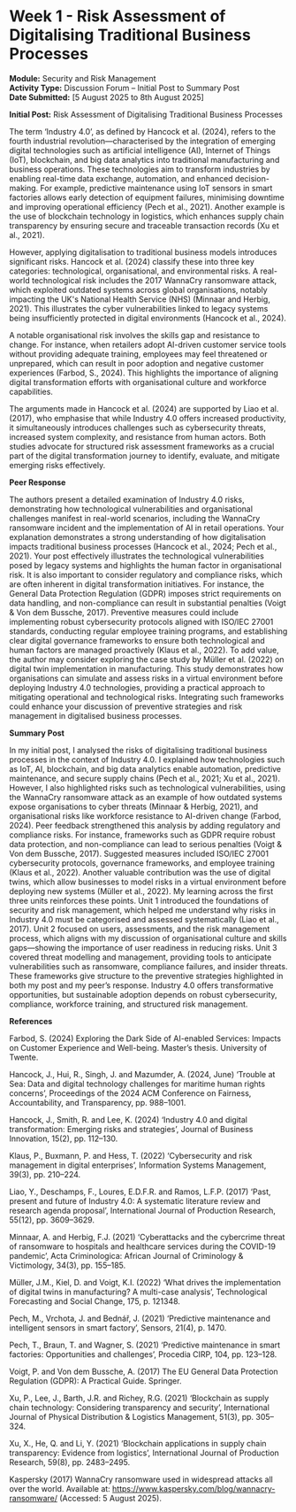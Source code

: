 # Week 1 - Risk Assessment of Digitalising Traditional Business Processes

**Module:** Security and Risk Management  
**Activity Type:** Discussion Forum – Initial Post to Summary Post  
**Date Submitted:** [5 August 2025 to 8th August 2025]

**Initial Post:** Risk Assessment of Digitalising Traditional Business Processes

The term ‘Industry 4.0’, as defined by Hancock et al. (2024), refers to the fourth industrial revolution—characterised by the integration of emerging digital technologies such as artificial intelligence (AI), Internet of Things (IoT), blockchain, and big data analytics into traditional manufacturing and business operations. These technologies aim to transform industries by enabling real-time data exchange, automation, and enhanced decision-making. For example, predictive maintenance using IoT sensors in smart factories allows early detection of equipment failures, minimising downtime and improving operational efficiency (Pech et al., 2021). Another example is the use of blockchain technology in logistics, which enhances supply chain transparency by ensuring secure and traceable transaction records (Xu et al., 2021).

However, applying digitalisation to traditional business models introduces significant risks. Hancock et al. (2024) classify these into three key categories: technological, organisational, and environmental risks. A real-world technological risk includes the 2017 WannaCry ransomware attack, which exploited outdated systems across global organisations, notably impacting the UK's National Health Service (NHS) (Minnaar and Herbig, 2021). This illustrates the cyber vulnerabilities linked to legacy systems being insufficiently protected in digital environments (Hancock et al., 2024).

A notable organisational risk involves the skills gap and resistance to change. For instance, when retailers adopt AI-driven customer service tools without providing adequate training, employees may feel threatened or unprepared, which can result in poor adoption and negative customer experiences (Farbod, S., 2024). This highlights the importance of aligning digital transformation efforts with organisational culture and workforce capabilities.

The arguments made in Hancock et al. (2024) are supported by Liao et al. (2017), who emphasise that while Industry 4.0 offers increased productivity, it simultaneously introduces challenges such as cybersecurity threats, increased system complexity, and resistance from human actors. Both studies advocate for structured risk assessment frameworks as a crucial part of the digital transformation journey to identify, evaluate, and mitigate emerging risks effectively.

**Peer Response**

The authors present a detailed examination of Industry 4.0 risks, demonstrating how technological vulnerabilities and organisational challenges manifest in real-world scenarios, including the WannaCry ransomware incident and the implementation of AI in retail operations. Your explanation demonstrates a strong understanding of how digitalisation impacts traditional business processes (Hancock et al., 2024; Pech et al., 2021).
Your post effectively illustrates the technological vulnerabilities posed by legacy systems and highlights the human factor in organisational risk. It is also important to consider regulatory and compliance risks, which are often inherent in digital transformation initiatives. For instance, the General Data Protection Regulation (GDPR) imposes strict requirements on data handling, and non-compliance can result in substantial penalties (Voigt & Von dem Bussche, 2017). Preventive measures could include implementing robust cybersecurity protocols aligned with ISO/IEC 27001 standards, conducting regular employee training programs, and establishing clear digital governance frameworks to ensure both technological and human factors are managed proactively (Klaus et al., 2022).
To add value, the author may consider exploring the case study by Müller et al. (2022) on digital twin implementation in manufacturing. This study demonstrates how organisations can simulate and assess risks in a virtual environment before deploying Industry 4.0 technologies, providing a practical approach to mitigating operational and technological risks. Integrating such frameworks could enhance your discussion of preventive strategies and risk management in digitalised business processes.

**Summary Post**

In my initial post, I analysed the risks of digitalising traditional business processes in the context of Industry 4.0. I explained how technologies such as IoT, AI, blockchain, and big data analytics enable automation, predictive maintenance, and secure supply chains (Pech et al., 2021; Xu et al., 2021). However, I also highlighted risks such as technological vulnerabilities, using the WannaCry ransomware attack as an example of how outdated systems expose organisations to cyber threats (Minnaar & Herbig, 2021), and organisational risks like workforce resistance to AI-driven change (Farbod, 2024).
Peer feedback strengthened this analysis by adding regulatory and compliance risks. For instance, frameworks such as GDPR require robust data protection, and non-compliance can lead to serious penalties (Voigt & Von dem Bussche, 2017). Suggested measures included ISO/IEC 27001 cybersecurity protocols, governance frameworks, and employee training (Klaus et al., 2022). Another valuable contribution was the use of digital twins, which allow businesses to model risks in a virtual environment before deploying new systems (Müller et al., 2022).
My learning across the first three units reinforces these points. Unit 1 introduced the foundations of security and risk management, which helped me understand why risks in Industry 4.0 must be categorised and assessed systematically (Liao et al., 2017). Unit 2 focused on users, assessments, and the risk management process, which aligns with my discussion of organisational culture and skills gaps—showing the importance of user readiness in reducing risks. Unit 3 covered threat modelling and management, providing tools to anticipate vulnerabilities such as ransomware, compliance failures, and insider threats. These frameworks give structure to the preventive strategies highlighted in both my post and my peer’s response.
Industry 4.0 offers transformative opportunities, but sustainable adoption depends on robust cybersecurity, compliance, workforce training, and structured risk management.

**References**

Farbod, S. (2024) Exploring the Dark Side of AI-enabled Services: Impacts on Customer Experience and Well-being. Master’s thesis. University of Twente.

Hancock, J., Hui, R., Singh, J. and Mazumder, A. (2024, June) ‘Trouble at Sea: Data and digital technology challenges for maritime human rights concerns’, Proceedings of the 2024 ACM Conference on Fairness, Accountability, and Transparency, pp. 988–1001.

Hancock, J., Smith, R. and Lee, K. (2024) ‘Industry 4.0 and digital transformation: Emerging risks and strategies’, Journal of Business Innovation, 15(2), pp. 112–130.

Klaus, P., Buxmann, P. and Hess, T. (2022) ‘Cybersecurity and risk management in digital enterprises’, Information Systems Management, 39(3), pp. 210–224.

Liao, Y., Deschamps, F., Loures, E.D.F.R. and Ramos, L.F.P. (2017) ‘Past, present and future of Industry 4.0: A systematic literature review and research agenda proposal’, International Journal of Production Research, 55(12), pp. 3609–3629.

Minnaar, A. and Herbig, F.J. (2021) ‘Cyberattacks and the cybercrime threat of ransomware to hospitals and healthcare services during the COVID-19 pandemic’, Acta Criminologica: African Journal of Criminology & Victimology, 34(3), pp. 155–185.

Müller, J.M., Kiel, D. and Voigt, K.I. (2022) ‘What drives the implementation of digital twins in manufacturing? A multi-case analysis’, Technological Forecasting and Social Change, 175, p. 121348.

Pech, M., Vrchota, J. and Bednář, J. (2021) ‘Predictive maintenance and intelligent sensors in smart factory’, Sensors, 21(4), p. 1470.

Pech, T., Braun, T. and Wagner, S. (2021) ‘Predictive maintenance in smart factories: Opportunities and challenges’, Procedia CIRP, 104, pp. 123–128.

Voigt, P. and Von dem Bussche, A. (2017) The EU General Data Protection Regulation (GDPR): A Practical Guide. Springer.

Xu, P., Lee, J., Barth, J.R. and Richey, R.G. (2021) ‘Blockchain as supply chain technology: Considering transparency and security’, International Journal of Physical Distribution & Logistics Management, 51(3), pp. 305–324.

Xu, X., He, Q. and Li, Y. (2021) ‘Blockchain applications in supply chain transparency: Evidence from logistics’, International Journal of Production Research, 59(8), pp. 2483–2495.

Kaspersky (2017) WannaCry ransomware used in widespread attacks all over the world. Available at: https://www.kaspersky.com/blog/wannacry-ransomware/
 (Accessed: 5 August 2025).
